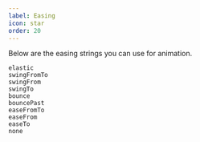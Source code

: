 ```yaml
---
label: Easing
icon: star
order: 20
---
```


Below are the easing strings you can use for animation.

```
elastic
swingFromTo
swingFrom
swingTo
bounce
bouncePast
easeFromTo
easeFrom
easeTo
none
```
